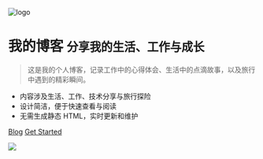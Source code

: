 ![logo](/img/bobo.gif)

# 我的博客 <small>分享我的生活、工作与成长</small>

> 这是我的个人博客，记录工作中的心得体会、生活中的点滴故事，以及旅行中遇到的精彩瞬间。

- 内容涉及生活、工作、技术分享与旅行探险
- 设计简洁，便于快速查看与阅读
- 无需生成静态 HTML，实时更新和维护

[Blog](https://bravey.us.kg)
[Get Started](./README.md)

<!-- background image -->
![](/img/bg.jpg)